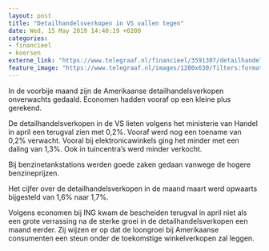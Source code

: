 ```yaml
---
layout: post
title: "Detailhandelsverkopen in VS vallen tegen"
date: Wed, 15 May 2019 14:40:19 +0200
categories: 
- financieel 
- koersen 
externe_link: "https://www.telegraaf.nl/financieel/3591307/detailhandelsverkopen-in-vs-vallen-tegen"
feature_image: "https://www.telegraaf.nl/images/1200x630/filters:format(jpeg):quality(80)/cdn-kiosk-api.telegraaf.nl/ccc70a68-7714-11e9-8873-0218eaf05005.jpg"
---
```


<p class="intro">In de voorbije maand zijn de Amerikaanse detailhandelsverkopen onverwachts gedaald. Economen hadden vooraf op een kleine plus gerekend.</p> <p>De detailhandelsverkopen in de VS lieten volgens het ministerie van Handel in april een terugval zien met 0,2%. Vooraf werd nog een toename van 0,2% verwacht. Vooral bij elektronicawinkels ging het minder met een daling van 1,3%. Ook in tuincentra’s werd minder verkocht.</p><p>Bij benzinetankstations werden goede zaken gedaan vanwege de hogere benzineprijzen.</p><p>Het cijfer over de detailhandelsverkopen in de maand maart werd opwaarts bijgesteld van 1,6% naar 1,7%.</p><p>Volgens economen bij ING kwam de bescheiden terugval in april niet als een grote verrassing na de sterke groei in de detailhandelsverkopen een maand eerder. Zij wijzen er op dat de loongroei bij Amerikaanse consumenten een steun onder de toekomstige winkelverkopen zal leggen.</p>
